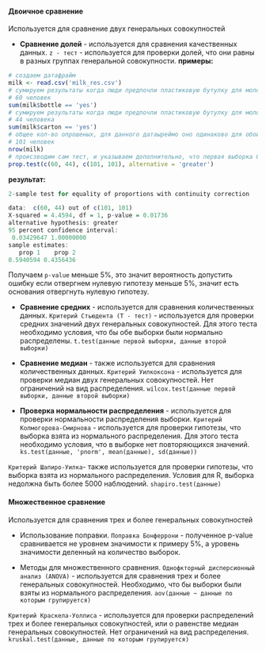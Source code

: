 #### Двоичное сравнение
Используется для сравнение двух генеральных совокупностей
- **Сравнение долей** - используется для  сравнения качественных данных.
`z - тест` - используется для проверки долей, что они равны в разных группах генеральной совокупности.
**примеры:**
```R
# создаем датафрайм 
milk <- read.csv('milk_res.csv')
# сумируем результаты когда люди предпочли пластиковую бутулку для молока
# 60 человек
sum(milk$bottle == 'yes')
# сумируем результаты когда люди предпочли пластиковую бутулку для молока
# 44 человека
sum(milk$carton == 'yes')
# общее кол-во опрошеных, для данного датаыреймо оно одинаково для обоих групп
# 101 человек
nrow(milk)
# происзводим сам тест, и указываем дополнительно, что первая выборка больше второй
prop.test(c(60, 44), c(101, 101), alternative = 'greater')
```
**результат:**
```R
2-sample test for equality of proportions with continuity correction

data:  c(60, 44) out of c(101, 101)
X-squared = 4.4594, df = 1, p-value = 0.01736
alternative hypothesis: greater
95 percent confidence interval:
 0.03429647 1.00000000
sample estimates:
   prop 1    prop 2 
0.5940594 0.4356436
```
Получаем `p-value` меньше 5%, это значит вероятность допустить ошибку если отвергнем нулевую гипотезу меньше 5%, значит есть основания отвергнуть нулевую гипотезу.

- **Сравнение средних** - используется для сравнения количественных данных.
`Критерий Стьюдента (T - тест)` - используется для проверки средних значений двух генеральных совокупностей. Для этого теста необходимо условия, что бы обе выборки были нормально распределены.
`t.test(данные первой выборки, данные второй выборки)`

- **Сравнение медиан** - также используется для сравнения количественных данных.
`Критерий Уилкоксона` - используется для проверки медиан двух генеральных совокупностей. 
Нет ограничений на вид распределения.
`wilcox.test(данные первой выборки, данные второй выборки)`

- **Проверка нормальности распределения** - используется для проверки нормальности распределения выборки.
`Критерий Колмогорова-Смирнова` - используется для проверки гипотезы, что выборка взята из нормального распределения. Для этого теста необходимо условия, что в выборке нет повторяющихся значений.
`ks.test(данные, 'pnorm', mean(данные), sd(данные))`

`Критерий Шапиро-Уилка`- также используется для проверки гипотезы, что выборка взята из нормального распределения. Условия для R, выборка недолжна быть более 5000 наблюдений.
`shapiro.test(данные)`
#### Множественное сравнение
Используется для сравнения трех и более генеральных совокупностей

- Использование поправки.
`Поправка Бонферрони` - полученное p-value сравнивается не уровнем значимости к примеру 5%, а уровень значимости деленный на количество выборок.

- Методы для множественного сравнения.
`Однофкторный дисперсионный анализ (ANOVA)` - используется для сравнения трех и более генеральных совокупностей. Необходимо, что бы выборки были взяты из нормального распределения.
`aov(данные ~ данные по которым групируется)`

`Критерий Краскела-Уоллиса` - используется для проверки распределений трех и более генеральных совокупностей, или о равенстве медиан генеральных совокупностей. Нет ограничений на вид распределения.
`kruskal.test(данные, данные по которым групируется)`